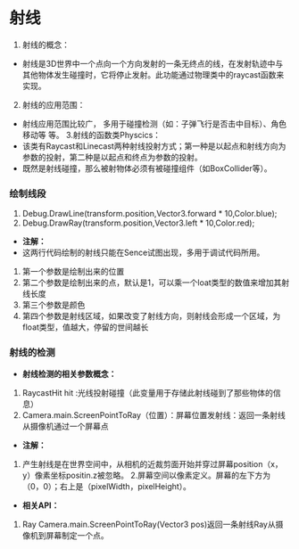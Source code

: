 # 射线
1. 射线的概念：
* 射线是3D世界中一个点向一个方向发射的一条无终点的线，在发射轨迹中与其他物体发生碰撞时，它将停止发射。此功能通过物理类中的raycast函数来实现。
2. 射线的应用范围：
* 射线应用范围比较广， 多用于碰撞检测（如：子弹飞行是否击中目标）、角色移动等 等。
3.射线的函数类Physcics：
* 该类有Raycast和Linecast两种射线投射方式；第一种是以起点和射线方向为参数的投射，第二种是以起点和终点为参数的投射。 
* 既然是射线碰撞，那么被射物体必须有被碰撞组件（如BoxCollider等）。
### 绘制线段
1. Debug.DrawLine(transform.position,Vector3.forward * 10,Color.blue);
2. Debug.DrawRay(transform.position,Vector3.left * 10,Color.red);
* **注解：**
* 这两行代码绘制的射线只能在Sence试图出现，多用于调试代码所用。
1. 第一个参数是绘制出来的位置
2. 第二个参数是绘制出来的点，默认是1，可以乘一个loat类型的数值来增加其射线长度
3. 第三个参数是颜色
4. 第四个参数是射线区域，如果改变了射线方向，则射线会形成一个区域，为float类型，值越大，停留的世间越长
### 射线的检测
* **射线检测的相关参数概念：**
1. RaycastHit hit :光线投射碰撞（此变量用于存储此射线碰到了那些物体的信息）
2. Camera.main.ScreenPointToRay（位置）：屏幕位置发射线：返回一条射线从摄像机通过一个屏幕点
* **注解：**
1. 产生射线是在世界空间中，从相机的近裁剪面开始并穿过屏幕position（x，y）像素坐标positin.z被忽略。
2.屏幕空间以像素定义。屏幕的左下方为（0，0）；右上是（pixelWidth，pixelHeight）。
* **相关API：**
1. Ray Camera.main.ScreenPointToRay(Vector3 pos)返回一条射线Ray从摄像机到屏幕制定一个点。

